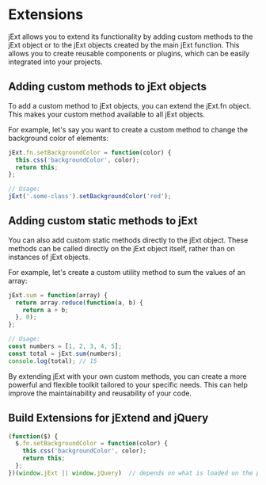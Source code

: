 # Extensions

jExt allows you to extend its functionality by adding custom methods to the jExt object or to the jExt objects created by the main jExt function. 
This allows you to create reusable components or plugins, which can be easily integrated into your projects.

## Adding custom methods to jExt objects

To add a custom method to jExt objects, you can extend the jExt.fn object. This makes your custom method available to all jExt objects.

For example, let's say you want to create a custom method to change the background color of elements:

``` javascript
jExt.fn.setBackgroundColor = function(color) {
  this.css('backgroundColor', color);
  return this;
};

// Usage:
jExt('.some-class').setBackgroundColor('red');
```

## Adding custom static methods to jExt

You can also add custom static methods directly to the jExt object. These methods can be called directly on the jExt object itself, rather than on instances of jExt objects.

For example, let's create a custom utility method to sum the values of an array:

``` javascript
jExt.sum = function(array) {
  return array.reduce(function(a, b) {
    return a + b;
  }, 0);
};

// Usage:
const numbers = [1, 2, 3, 4, 5];
const total = jExt.sum(numbers);
console.log(total); // 15
```

By extending jExt with your own custom methods, you can create a more powerful and flexible toolkit tailored to your specific needs. 
This can help improve the maintainability and reusability of your code.

## Build Extensions for jExtend and jQuery

``` javascript
(function($) {
  $.fn.setBackgroundColor = function(color) {
    this.css('backgroundColor', color);
    return this;
  };
})(window.jExt || window.jQuery)  // depends on what is loaded on the page
```